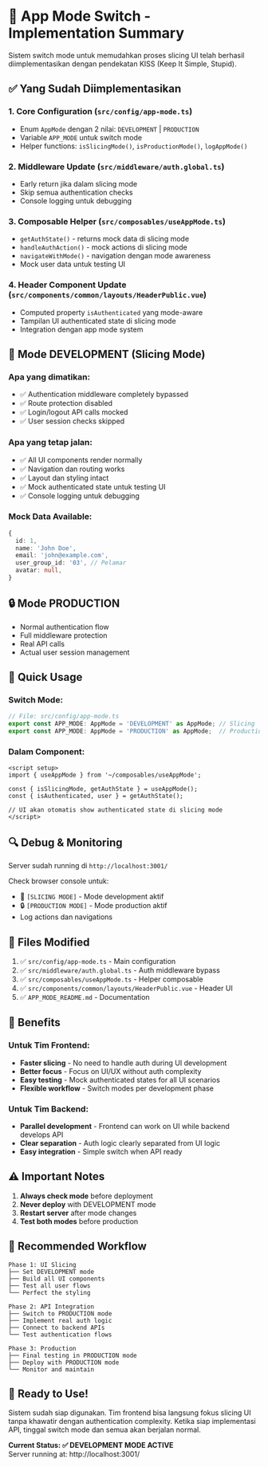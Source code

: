 # 🎯 App Mode Switch - Implementation Summary

Sistem switch mode untuk memudahkan proses slicing UI telah berhasil diimplementasikan dengan pendekatan KISS (Keep It Simple, Stupid).

## ✅ Yang Sudah Diimplementasikan

### 1. **Core Configuration** (`src/config/app-mode.ts`)
- Enum `AppMode` dengan 2 nilai: `DEVELOPMENT` | `PRODUCTION`
- Variable `APP_MODE` untuk switch mode
- Helper functions: `isSlicingMode()`, `isProductionMode()`, `logAppMode()`

### 2. **Middleware Update** (`src/middleware/auth.global.ts`)
- Early return jika dalam slicing mode
- Skip semua authentication checks
- Console logging untuk debugging

### 3. **Composable Helper** (`src/composables/useAppMode.ts`)
- `getAuthState()` - returns mock data di slicing mode
- `handleAuthAction()` - mock actions di slicing mode  
- `navigateWithMode()` - navigation dengan mode awareness
- Mock user data untuk testing UI

### 4. **Header Component Update** (`src/components/common/layouts/HeaderPublic.vue`)
- Computed property `isAuthenticated` yang mode-aware
- Tampilan UI authenticated state di slicing mode
- Integration dengan app mode system

## 🎨 Mode DEVELOPMENT (Slicing Mode)

### Apa yang dimatikan:
- ✅ Authentication middleware completely bypassed
- ✅ Route protection disabled
- ✅ Login/logout API calls mocked
- ✅ User session checks skipped

### Apa yang tetap jalan:
- ✅ All UI components render normally
- ✅ Navigation dan routing works
- ✅ Layout dan styling intact  
- ✅ Mock authenticated state untuk testing UI
- ✅ Console logging untuk debugging

### Mock Data Available:
```typescript
{
  id: 1,
  name: 'John Doe', 
  email: 'john@example.com',
  user_group_id: '03', // Pelamar
  avatar: null,
}
```

## 🔒 Mode PRODUCTION

- Normal authentication flow
- Full middleware protection
- Real API calls
- Actual user session management

## 🚀 Quick Usage

### Switch Mode:
```typescript
// File: src/config/app-mode.ts
export const APP_MODE: AppMode = 'DEVELOPMENT' as AppMode; // Slicing
export const APP_MODE: AppMode = 'PRODUCTION' as AppMode;  // Production
```

### Dalam Component:
```vue
<script setup>
import { useAppMode } from '~/composables/useAppMode';

const { isSlicingMode, getAuthState } = useAppMode();
const { isAuthenticated, user } = getAuthState();

// UI akan otomatis show authenticated state di slicing mode
</script>
```

## 🔍 Debug & Monitoring

Server sudah running di `http://localhost:3001/`

Check browser console untuk:
- 🎨 `[SLICING MODE]` - Mode development aktif
- 🔒 `[PRODUCTION MODE]` - Mode production aktif  
- Log actions dan navigations

## 📁 Files Modified

1. ✅ `src/config/app-mode.ts` - Main configuration
2. ✅ `src/middleware/auth.global.ts` - Auth middleware bypass
3. ✅ `src/composables/useAppMode.ts` - Helper composable
4. ✅ `src/components/common/layouts/HeaderPublic.vue` - Header UI
5. ✅ `APP_MODE_README.md` - Documentation

## 🎯 Benefits

### Untuk Tim Frontend:
- **Faster slicing** - No need to handle auth during UI development
- **Better focus** - Focus on UI/UX without auth complexity
- **Easy testing** - Mock authenticated states for all UI scenarios
- **Flexible workflow** - Switch modes per development phase

### Untuk Tim Backend:
- **Parallel development** - Frontend can work on UI while backend develops API
- **Clear separation** - Auth logic clearly separated from UI logic
- **Easy integration** - Simple switch when API ready

## ⚠️ Important Notes

1. **Always check mode** before deployment
2. **Never deploy** with DEVELOPMENT mode
3. **Restart server** after mode changes
4. **Test both modes** before production

## 🔄 Recommended Workflow

```
Phase 1: UI Slicing
├── Set DEVELOPMENT mode
├── Build all UI components  
├── Test all user flows
└── Perfect the styling

Phase 2: API Integration  
├── Switch to PRODUCTION mode
├── Implement real auth logic
├── Connect to backend APIs
└── Test authentication flows

Phase 3: Production
├── Final testing in PRODUCTION mode
├── Deploy with PRODUCTION mode
└── Monitor and maintain
```

## 🎉 Ready to Use!

Sistem sudah siap digunakan. Tim frontend bisa langsung fokus slicing UI tanpa khawatir dengan authentication complexity. Ketika siap implementasi API, tinggal switch mode dan semua akan berjalan normal.

**Current Status: ✅ DEVELOPMENT MODE ACTIVE**  
Server running at: http://localhost:3001/
